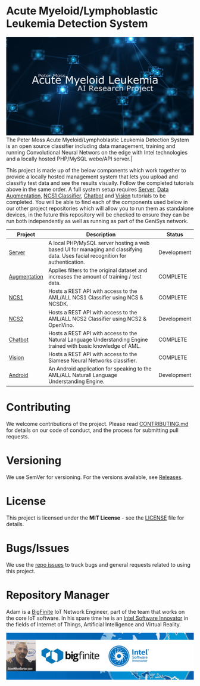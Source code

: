 # Acute Myeloid/Lymphoblastic Leukemia Detection System
![Peter Moss Acute Myeloid/Lymphoblastic Leukemia Detection System](Media/Images/banner.png)
The Peter Moss Acute Myeloid/Lymphoblastic Leukemia Detection System is an open source classifier including data management, training and running Convolutional Neural Networs on the edge with Intel technologies and a locally hosted PHP/MySQL webe/API server.|

This project is made up of the below components which work together to provide a locally hosted management system that lets you upload and classifiy test data and see the results visually. Follow the completed tutorials above in the same order.  A full system setup requires [Server](https://github.com/AMLResearchProject/AML-Detection-System/tree/master/Server "Server"), [Data Augmentation](https://github.com/AMLResearchProject/AML-Detection-System/tree/master/Augmentation "Data Augmentation"), [NCS1 Classifier](https://github.com/AMLResearchProject/AML-Detection-System/tree/master/Classifiers/Movidius/NCS/ "NCS1 Classifier"), [Chatbot](https://github.com/AMLResearchProject/AML-Detection-System/tree/master/Chatbot "Chatbot") and [Vision](https://github.com/AMLResearchProject/AML-Detection-System/tree/master/Vision "Vision") tutorials to be completed. You will be able to find each of the components used below in our other project repositories which will allow you to run them as standalone devices, in the future this repository will be checked to ensure they can be run both independently as well as running as part of the GeniSys network.

| Project  | Description | Status |
| ------------- | ------------- |  ------------- | 
| [Server](https://github.com/AMLResearchProject/AML-Detection-System/tree/master/Server "Server") | A local PHP/MySQL server hosting a web based UI for managing and classifying data. Uses facial recognition for authentication. | Development | 
| [Augmentation](https://github.com/AMLResearchProject/AML-Detection-System/tree/master/Augmentation "Data Augmentation") | Applies filters to the original dataset and increases the amount of training / test data. | COMPLETE |
| [NCS1](https://github.com/AMLResearchProject/AML-Detection-System/tree/master/Classifiers/Movidius/NCS/ "NCS1 Classifier") | Hosts a REST API with access to the AML/ALL NCS1 Classifier using NCS & NCSDK. | COMPLETE |   
| [NCS2](https://github.com/AMLResearchProject/AML-Detection-System/tree/master/Classifiers/Movidius/NCS2/ "NCS2 Classifier") | Hosts a REST API with access to the AML/ALL NCS2 Classifier using NCS2 & OpenVino. | Development |
| [Chatbot](https://github.com/AMLResearchProject/AML-Detection-System/tree/master/Chatbot "Chatbot") | Hosts a REST API with access to the Natural Language Understanding Engine trained with basic knowledge of AML. | COMPLETE |
| [Vision](https://github.com/AMLResearchProject/AML-Detection-System/tree/master/Vision "Vision") | Hosts a REST API with access to the Siamese Neural Networks classifier. | COMPLETE | 
| [Android](https://github.com/AMLResearchProject/AML-Detection-System/tree/master/Android "Android") | An Android application for speaking to the AML/ALL Naturall Language Understanding Engine. | Development |

# Contributing
We welcome contributions of the project. Please read [CONTRIBUTING.md](https://github.com/AMLResearchProject/AML-Detection-System/blob/master/CONTRIBUTING.md "CONTRIBUTING.md") for details on our code of conduct, and the process for submitting pull requests.

# Versioning
We use SemVer for versioning. For the versions available, see [Releases](https://github.com/AMLResearchProject/AML-Detection-System/releases "Releases").

# License
This project is licensed under the **MIT License** - see the [LICENSE](https://github.com/AMLResearchProject/AML-Detection-System/blob/master/LICENSE "LICENSE") file for details.

# Bugs/Issues
We use the [repo issues](https://github.com/AMLResearchProject/AML-Detection-System/issues "repo issues") to track bugs and general requests related to using this project.  

# Repository Manager
Adam is a [BigFinite](https://www.bigfinite.com "BigFinite") IoT Network Engineer, part of the team that works on the core IoT software. In his spare time he is an [Intel Software Innovator](https://software.intel.com/en-us/intel-software-innovators/overview "Intel Software Innovator") in the fields of Internet of Things, Artificial Intelligence and Virtual Reality.

[![Adam Milton-Barker: BigFinte IoT Network Engineer & Intel® Software Innovator](Media/Images/Adam-Milton-Barker.jpg)](https://github.com/AdamMiltonBarker) 